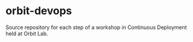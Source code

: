 # orbit-devops
Source repository for each step of a workshop in Continuous Deployment held at Orbit Lab.
